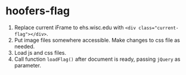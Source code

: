 # hoofers-flag
1. Replace current iFrame to ehs.wisc.edu with `<div class="current-flag"></div>`.
2. Put image files somewhere accessible. Make changes to css file as needed.
3. Load js and css files.
4. Call function `loadFlag()` after document is ready, passing `jQuery` as parameter.
